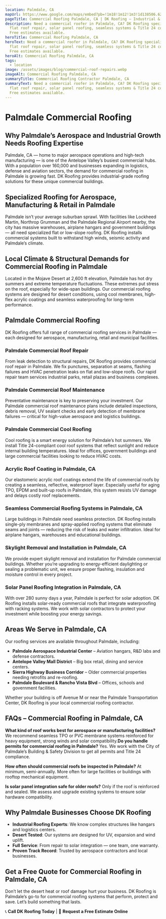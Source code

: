```yaml
---
location: Palmdale, CA
mapUrl: https://www.google.com/maps/embed?pb=!1m18!1m12!1m3!1d138506.62519412336!2d-118.18452740653848!3d34.585389244631116!2m3!1f0!2f0!3f0!3m2!1i1024!2i768!4f13.1!3m3!1m2!1s0x80c25784ec70ddb5%3A0x6a6c792dad12e03a!2sPalmdale%2C%20CA%2C%20USA!5e1!3m2!1sen!2sca!4v1746916681491!5m2!1sen!2sca
pageTitle: Commercial Roofing Palmdale, CA | DK Roofing – Industrial & Flat Roof Experts
description: Need a commercial roofer in Palmdale, CA? DK Roofing specializes in
  flat roof repair, solar panel roofing, seamless systems & Title 24 compliance.
  Free estimates available.
heroTitle: Commercial Roofing Palmdale, CA
heroText: Need a commercial roofer in Palmdale, CA? DK Roofing specializes in
  flat roof repair, solar panel roofing, seamless systems & Title 24 compliance.
  Free estimates available.
heroAlt: Commercial Roofing Palmdale, CA
tags:
  - location
image: /assets/images/blog/commercial-roof-repairs.webp
imageAlt: Commercial Roofing Palmdale, CA
summaryTitle: Commercial Roofing Contractor Palmdale, CA
summaryText: Need a commercial roofer in Palmdale, CA? DK Roofing specializes in
  flat roof repair, solar panel roofing, seamless systems & Title 24 compliance.
  Free estimates available.
---
```

# Palmdale Commercial Roofing

## Why Palmdale’s Aerospace and Industrial Growth Needs Roofing Expertise

Palmdale, CA — home to major aerospace operations and high-tech manufacturing — is one of the Antelope Valley’s busiest commercial hubs. With a population over 160,000 and businesses expanding in logistics, defense and aviation sectors, the demand for commercial roofing in Palmdale is growing fast. DK Roofing provides industrial-grade roofing solutions for these unique commercial buildings.

## Specialized Roofing for Aerospace, Manufacturing & Retail in Palmdale

Palmdale isn’t your average suburban sprawl. With facilities like Lockheed Martin, Northrop Grumman and the Palmdale Regional Airport nearby, the city has massive warehouses, airplane hangars and government buildings — all need specialized flat or low-slope roofing. DK Roofing installs commercial systems built to withstand high winds, seismic activity and Palmdale’s climate.

## Local Climate & Structural Demands for Commercial Roofing in Palmdale

Located in the Mojave Desert at 2,600 ft elevation, Palmdale has hot dry summers and extreme temperature fluctuations. These extremes put stress on the roof, especially for wide-span buildings. Our commercial roofing systems are designed for desert conditions, using cool membranes, high-flex acrylic coatings and seamless waterproofing for long-term performance.

## Palmdale Commercial Roofing

DK Roofing offers full range of commercial roofing services in Palmdale — each designed for aerospace, manufacturing, retail and municipal facilities.

### Palmdale Commercial Roof Repair

From leak detection to structural repairs, DK Roofing provides commercial roof repair in Palmdale. We fix punctures, separation at seams, flashing failures and HVAC penetration leaks on flat and low-slope roofs. Our rapid repair team services industrial parks, retail plazas and business complexes.

### Palmdale Commercial Roof Maintenance

Preventative maintenance is key to preserving your investment. Our Palmdale commercial roof maintenance plans include detailed inspections, debris removal, UV sealant checks and early detection of membrane failures — critical for high-value aerospace and logistics buildings.

### Palmdale Commercial Cool Roofing

Cool roofing is a smart energy solution for Palmdale’s hot summers. We install Title 24-compliant cool roof systems that reflect sunlight and reduce internal building temperatures. Ideal for offices, government buildings and large commercial facilities looking to reduce HVAC costs.

### Acrylic Roof Coating in Palmdale, CA

Our elastomeric acrylic roof coatings extend the life of commercial roofs by creating a seamless, reflective, waterproof layer. Especially useful for aging TPO, EPDM and built-up roofs in Palmdale, this system resists UV damage and delays costly roof replacements.

### Seamless Commercial Roofing Systems in Palmdale, CA

Large buildings in Palmdale need seamless protection. DK Roofing installs single-ply membranes and spray-applied roofing systems that eliminate seams and joints — reducing the risk of leaks and water infiltration. Ideal for airplane hangars, warehouses and educational buildings.

### Skylight Removal and Installation in Palmdale, CA

We provide expert skylight removal and installation for Palmdale commercial buildings. Whether you’re upgrading to energy-efficient daylighting or sealing a problematic unit, we ensure proper flashing, insulation and moisture control in every project.

### Solar Panel Roofing Integration in Palmdale, CA

With over 280 sunny days a year, Palmdale is perfect for solar adoption. DK Roofing installs solar-ready commercial roofs that integrate waterproofing with racking systems. We work with solar contractors to protect your investment while boosting your energy savings.

## Areas We Serve in Palmdale, CA

Our roofing services are available throughout Palmdale, including:

* **Palmdale Aerospace Industrial Center** – Aviation hangars, R&D labs and defense contractors.
* **Antelope Valley Mall District** – Big box retail, dining and service centers.
* **Sierra Highway Business Corridor** – Older commercial properties needing retrofits and re-roofing.
* **Palmdale Boulevard & Rancho Vista Blvd** – Offices, schools and government facilities.

Whether your building is off Avenue M or near the Palmdale Transportation Center, DK Roofing is your local commercial roofing contractor.

## FAQs – Commercial Roofing in Palmdale, CA

**What kind of roof works best for aerospace or manufacturing facilities?**
We recommend seamless TPO or PVC membrane systems reinforced for heavy equipment, strong winds and solar compatibility.**Do you handle permits for commercial roofing in Palmdale?**
Yes. We work with the City of Palmdale’s Building & Safety Division to get all permits and Title 24 compliance.

**How often should commercial roofs be inspected in Palmdale?**
At minimum, semi-annually. More often for large facilities or buildings with rooftop mechanical equipment.

**Is solar panel integration safe for older roofs?**
Only if the roof is reinforced and sealed. We assess and upgrade existing systems to ensure solar hardware compatibility.

## Why Palmdale Businesses Choose DK Roofing

* **Industrial Roofing Experts**: We know complex structures like hangars and logistics centers.
* **Desert Tested**: Our systems are designed for UV, expansion and wind uplift.
* **Full Service**: From repair to solar integration — one team, one warranty.
* **Proven Track Record**: Trusted by aerospace contractors and local businesses.

## Get a Free Quote for Commercial Roofing in Palmdale, CA

Don’t let the desert heat or roof damage hurt your business. DK Roofing is Palmdale’s go-to for commercial roofing systems that perform, protect and save. Let’s build something that lasts.

📞 **Call DK Roofing Today** | 💬 **Request a Free Estimate Online**
